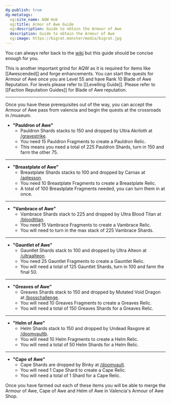 ```yaml
---
dg-publish: true
dg-metatags:
  og:site_name: AQW Hub
  og:title: Armor of Awe Guide
  og:description: Guide to obtain the Armour of Awe
  description: Guide to obtain the Armour of Awe
  og:image: https://bigrat.monster/media/bigrat.jpg
---
```

You can always refer back to the [wiki](http://aqwwiki.wikidot.com/valencia-s-quests) but this guide should be concise enough for you.

This is another important grind for AQW as it is required for items like [[Awescended]] and forge enhancements. You can start the quests for Armour of Awe once you are Level 55 and have Rank 10 Blade of Awe Reputation. For levels please refer to [[Levelling Guide]]. Please refer to [[Faction Reputation Guides]] for Blade of Awe reputation.

---

Once you have these prerequisites out of the way, you can accept the Armour of Awe pass from valencia and begin the quests at the crossroads in /museum.

- **"Pauldron of Awe"**
	- Pauldron Shards stacks to 150 and dropped by Ultra Akriloth at [/gravestrike](http://aqwwiki.wikidot.com/gravestrike).
	- You need 15 Pauldron Fragments to create a Pauldron Relic.
	- This means you need a total of 225 Pauldron Shards, turn in 150 and farm the other 75.

---

- **"Breastplate of Awe"**
	- Breastplate Shards stacks to 100 and dropped by Carnax at [/aqlesson](http://aqwwiki.wikidot.com/aq-lesson).
	- You need 10 Breastplate Fragments to create a Breastplate Relic.
	- A total of 100 Breastplate Fragments needed, you can turn them in at once.

---

- **"Vambrace of Awe"**
	- Vambrace Shards stack to 225 and dropped by Ultra Blood Titan at [/bloodtitan](http://aqwwiki.wikidot.com/blood-titan-location).
	- You need 15 Vambrace Fragments to create a Vambrace Relic.
	- You will need to turn in the max stack of 225 Vambrace Shards.

---

- **"Gauntlet of Awe"**
	- Gauntlet Shards stack to 100 and dropped by Ultra Alteon at [/ultraalteon](http://aqwwiki.wikidot.com/ultra-alteon-location).
	- You need 25 Gauntlet Fragments to create a Gauntlet Relic.
	- You will need a total of 125 Gauntlet Shards, turn in 100 and farm the final 50.

---

- **"Greaves of Awe"**
	- Greaves Shards stack to 150 and dropped by Mutated Void Dragon at [/bosschallenge](http://aqwwiki.wikidot.com/boss-challenge).
	- You will need 10 Greaves Fragments to create a Greaves Relic.
	- You will need a total of 150 Greaves Shards for a Greaves Relic.

---

- **"Helm of Awe"**
	- Helm Shards stack to 150 and dropped by Undead Raxgore at [/doomvaultb](http://aqwwiki.wikidot.com/doom-vault-b).
	- You will need 10 Helm Fragments to create a Helm Relic.
	- You will need a total of 50 Helm Shards for a Helm Relic.

---

- **"Cape of Awe"**
	- Cape Shards are dropped by Binky at [/doomvault](http://aqwwiki.wikidot.com/doom-vault).
	- You will need 1 Cape Shard to create a Cape Relic.
	- You will need a total of 1 Shard for a Cape Relic.

Once you have farmed out each of these items you will be able to merge the Armour of Awe, Cape of Awe and Helm of Awe in Valencia's Armour of Awe Shop. 